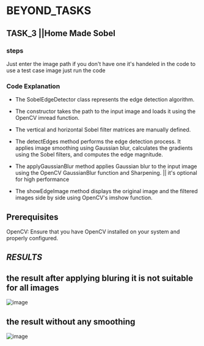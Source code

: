 # BEYOND_TASKS


## TASK_3 ||Home Made Sobel 
### **steps**

Just enter the image path if you don't have one it's handeled in the code to use a test case image just run the code

### **Code Explanation**

- The SobelEdgeDetector class represents the edge detection algorithm.

- The constructor takes the path to the input image and loads it using the OpenCV imread function.

- The vertical and horizontal Sobel filter matrices are manually defined.

- The detectEdges method performs the edge detection process. It applies image smoothing using Gaussian blur, calculates the gradients using the Sobel filters, and computes the edge magnitude.

- The applyGaussianBlur method applies Gaussian blur to the input image using the OpenCV GaussianBlur function and Sharpening. || it's optional for high performance 

- The showEdgeImage method displays the original image and the filtered images side by side using OpenCV's imshow function.

## **Prerequisites**

OpenCV: Ensure that you have OpenCV installed on your system and properly configured.

## *RESULTS*

## the result after applying bluring it is not suitable for all images 

![image](https://github.com/FatimaMHelmy/BEYOND/assets/84232181/1b673bb3-ee86-481e-96b2-fc4f0d710f48)

##  the result without any smoothing 

![image](https://github.com/FatimaMHelmy/BEYOND/assets/84232181/10793730-1732-4a35-8b6c-080bc2e08300)


